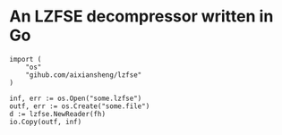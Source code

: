 # An LZFSE decompressor written in Go

```
import (
	"os"
	"gihub.com/aixiansheng/lzfse"
)

inf, err := os.Open("some.lzfse")
outf, err := os.Create("some.file")
d := lzfse.NewReader(fh)
io.Copy(outf, inf)
```
